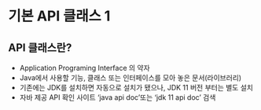 # 기본 API 클래스 1

## API 클래스란?

- Application Programing Interface 의 약자
- Java에서 사용할 기능, 클래스 또는 인터페이스를 모아 놓은 문서(라이브러리)
- 기존에는 JDK를 설치하면 자동으로 설치가 됐으나, JDK 11 버전 부터는 별도 설치
- 자바 제공 API 확인 사이트 ‘java api doc’또는 ‘jdk 11 api doc’ 검색
